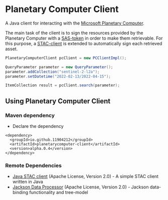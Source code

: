 Planetary Computer Client
==============

A Java client for interacting with the [Microsoft Planetary Computer](https://planetarycomputer.microsoft.com/).

The main task of the client is to sign the resources provided by the Planetary Computer 
with a [SAS-token](https://planetarycomputer.microsoft.com/docs/concepts/sas/) in order to make them retrievable.
For this purpose, a [STAC-client](https://github.com/11904212/java-stac-client) is extended to automatically sign each retrieved asset.


```java
PlanetaryComputerClient pcClient = new PCClientImpl();

QueryParameter parameter = new QueryParameter();
parameter.addCollection("sentinel-2-l2a");
parameter.setDatetime("2022-02-13/2022-04-15");

ItemCollection result = pcClient.search(parameter);
```


## Using Planetary Computer Client
### Maven dependency ###

* Declare the dependency
```
<dependency>
  <groupId>io.github.11904212</groupId>
  <artifactId>planetarycomputer-client</artifactId>
  <version>alpha.0.4</version>
</dependency>
```


### Remote Dependencies ###

* [Java STAC client](https://github.com/11904212/java-stac-client) (Apache License, Version 2.0) - A simple STAC client written in Java
* [Jackson Data Processor](https://github.com/FasterXML/jackson-databind) (Apache License, Version 2.0) - Jackson data-binding functionality and tree-model
